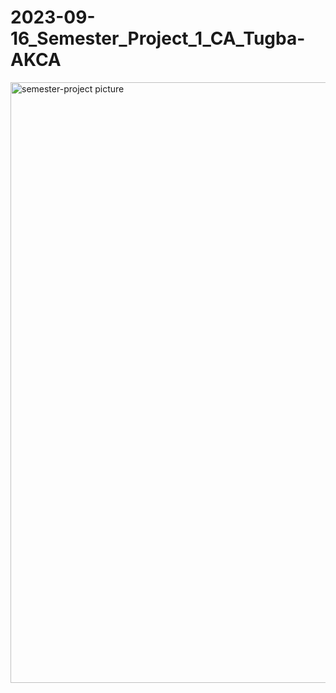 # 2023-09-16_Semester_Project_1_CA_Tugba-AKCA


<img width="961" alt="semester-project picture" src="https://github.com/TGBAKC/2023-09-16_Semester_Project_1_CA_Tugba-AKCA/assets/132302938/3315fc13-a17c-401a-932f-09013171488f">
